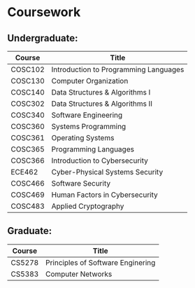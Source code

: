 # Coursework

## Undergraduate:

| Course  | Title                                 |
|---------|---------------------------------------|
| COSC102 | Introduction to Programming Languages |
| COSC130 | Computer Organization                 |
| COSC140 | Data Structures & Algorithms I        |
| COSC302 | Data Structures & Algorithms II       |
| COSC340 | Software Engineering                  |
| COSC360 | Systems Programming                   |
| COSC361 | Operating Systems                     |
| COSC365 | Programming Languages                 |
| COSC366 | Introduction to Cybersecurity         |
| ECE462  | Cyber-Physical Systems Security       |
| COSC466 | Software Security                     |
| COSC469 | Human Factors in Cybersecurity        |
| COSC483 | Applied Cryptography                  |

## Graduate:

| Course  | Title                                 |
|--------|----------------------------------------|
| CS5278 | Principles of Software Enginering      |
| CS5383 | Computer Networks                      |
